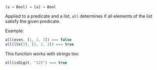 `(a → Bool) → [a] → Bool`

Applied to a predicate and a list, `all` determines if all
elements of the list satisfy the given predicate.

Example:

```JavaScript
all(even, [1, 2, 3]) === false
all(lte(3), [1, 2, 3]) === true
```

This function works with strings too:

```JavaScript
all(isDigit, "123") === true
```
